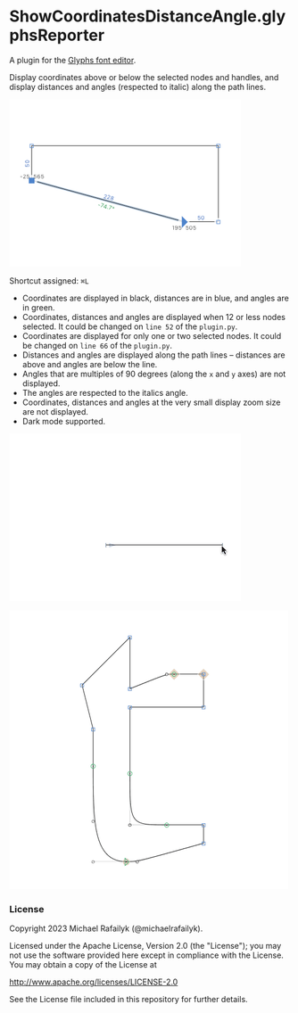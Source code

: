 # ShowCoordinatesDistanceAngle.glyphsReporter

A plugin for the [Glyphs font editor](http://glyphsapp.com/).

Display coordinates above or below the selected nodes and handles, and display distances and angles (respected to italic) along the path lines.

![](ShowCoordinatesDistanceAngle.png)

Shortcut assigned: `⌘L`

- Coordinates are displayed in black, distances are in blue, and angles are in green.
- Coordinates, distances and angles are displayed when 12 or less nodes selected. It could be changed on `line 52` of the `plugin.py`.
- Coordinates are displayed for only one or two selected nodes. It could be changed on `line 66` of the `plugin.py`.
- Distances and angles are displayed along the path lines – distances are above and angles are below the line.
- Angles that are multiples of 90 degrees (along the `x` and `y` axes) are not displayed.
- The angles are respected to the italics angle.
- Coordinates, distances and angles at the very small display zoom size are not displayed.
- Dark mode supported.

![](ShowCoordinatesDistanceAngle2.gif)

![](ShowCoordinatesDistanceAngle.gif)

### License

Copyright 2023 Michael Rafailyk (@michaelrafailyk).

Licensed under the Apache License, Version 2.0 (the "License"); you may not use the software provided here except in compliance with the License. You may obtain a copy of the License at

http://www.apache.org/licenses/LICENSE-2.0

See the License file included in this repository for further details.
